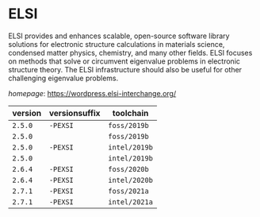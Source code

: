 # ELSI

ELSI provides and enhances scalable, open-source software library solutions for  electronic structure calculations in  materials science, condensed matter physics, chemistry, and many other fields.  ELSI focuses on methods that solve or circumvent eigenvalue problems in electronic structure theory.  The ELSI infrastructure should also be useful for other challenging eigenvalue problems.

*homepage*: <https://wordpress.elsi-interchange.org/>

version | versionsuffix | toolchain
--------|---------------|----------
``2.5.0`` | ``-PEXSI`` | ``foss/2019b``
``2.5.0`` |  | ``foss/2019b``
``2.5.0`` | ``-PEXSI`` | ``intel/2019b``
``2.5.0`` |  | ``intel/2019b``
``2.6.4`` | ``-PEXSI`` | ``foss/2020b``
``2.6.4`` | ``-PEXSI`` | ``intel/2020b``
``2.7.1`` | ``-PEXSI`` | ``foss/2021a``
``2.7.1`` | ``-PEXSI`` | ``intel/2021a``
